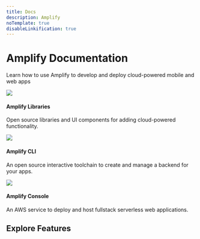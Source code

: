 ```yaml
---
title: Docs
description: Amplify
noTemplate: true
disableLinkification: true
---
```


<amplify-hero>
  <h1 slot="heading" class="font-weight-300">
    Amplify Documentation
  </h1>
  <p slot="subheading" class="font-weight-300">
    Learn how to use Amplify to develop and deploy cloud-powered mobile
    and web apps
  </p>
  <docs-landing-hero-cta slot="cta" />
</amplify-hero>
<amplify-container
  class="background-color-off-white"
  inner-class="padding-top-lg padding-bottom-lg padding-horizontal-md">
  <amplify-responsive-grid class="margin-top-lg">
    <docs-card url="~/lib/lib.md" class="three-dee-effect border-radius">
      <img slot="graphic" src="~/assets/lib.png" />
      <h4 slot="heading">Amplify Libraries</h4>
      <p slot="description">
        Open source libraries and UI components for adding
        cloud-powered functionality.
      </p>
    </docs-card>
    <docs-card url="~/cli/cli.md" class="three-dee-effect border-radius">
      <img slot="graphic" src="~/assets/cli.png" />
      <h4 slot="heading">Amplify CLI</h4>
      <p slot="description">
        An open source interactive toolchain to create and manage a backend for your apps.
      </p>
    </docs-card>
    <docs-card external url="https://docs.aws.amazon.com/amplify/latest/userguide/welcome.html" class="three-dee-effect border-radius" container-tag="amplify-external-link">
      <img slot="graphic" src="~/assets/console.png" />
      <h4 slot="heading">Amplify Console</h4>
      <p slot="description">
        An AWS service to deploy and host fullstack serverless web applications.
      </p>
    </docs-card>
  </amplify-responsive-grid>
</amplify-container>
<amplify-container
  class="background-color-off-white"
  inner-class="padding-bottom-lg padding-horizontal-md"
>
  <h2 class="text-align-center">Explore Features</h2>
  <inline-fragment src="~/fragments/features-grid.md"></inline-fragment>
</amplify-container>
<docs-link-banner></docs-link-banner>
<docs-footer></docs-footer>